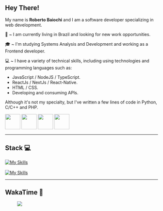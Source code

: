 ## Hey There!
My name is **Roberto Baiochi** and I am a software developer specializing in web development.

:round_pushpin: ~ I am currently living in Brazil and looking for new work opportunities.

:mortar_board: ~ I'm studying Systems Analysis and Development and working as a Frontend developer. 

:computer: ~ I have a variety of technical skills, including using technologies and programming languages such as:
  - JavaScript / NodeJS / TypeScript.
  - ReactJs / NextJs / React-Native.
  - HTML / CSS.
  - Developing and consuming APIs.

Although it's not my specialty, but I've written a few lines of code in Python, C/C++ and PHP.

<a href="https://www.linkedin.com/in/roberto-baiochi/" target="_blank" style="text-decoration: none;">
  <img src="https://github.com/RobertoBaiochi/readmeAssets/blob/main/assets/linkedin.png" width="50px" height="50px" />
</a>
<a href="https://wa.me/+5519988133989" target="_blank" style="text-decoration: none;">
  <img src="https://github.com/RobertoBaiochi/readmeAssets/blob/main/assets/whatsapp.png" width="50px" height="50px" />
</a>
<a href="mailto:robertombbaiochi@gmail.com" target="_blank" style="text-decoration: none;">
  <img src="https://github.com/RobertoBaiochi/readmeAssets/blob/main/assets/gmail.png" width="50px" height="50px" />
</a>
<a href="https://robertobaiochi.com.br" target="_blank" style="text-decoration: none;">
  <img src="https://github.com/RobertoBaiochi/readmeAssets/blob/main/assets/site.png" width="50px" height="50px" />
</a>


<hr />


## Stack 💻
[![My Skills](https://skillicons.dev/icons?i=js,ts,react,nextjs,nodejs,html,css,git,postgres,androidstudio)](https://skillicons.dev) 
<br/>
<br/>
[![My Skills](https://skillicons.dev/icons?i=figma,ps)](https://skillicons.dev)

<hr />
 
## WakaTime 🚀
<figure><a href="https://wakatime.com"><img src="https://wakatime.com/share/@RobertoBaiochi/aa4c0f63-3810-4724-80e6-6831875ca063.png" /></a></figure>
